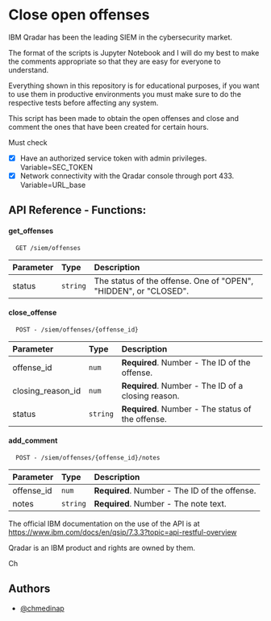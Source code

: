 # Close open offenses

IBM Qradar has been the leading SIEM in the cybersecurity market. 

The format of the scripts is Jupyter Notebook and I will do my best to make the comments appropriate so that they are easy for everyone to understand. 

Everything shown in this repository is for educational purposes, if you want to use them in productive environments you must make sure to do the respective tests before affecting any system.

This script has been made to obtain the open offenses and close and comment the ones that have been created for certain hours.

Must check

- [x]  Have an authorized service token with admin privileges. Variable=SEC_TOKEN
- [x]  Network connectivity with the Qradar console through port 433. Variable=URL_base

## API Reference - Functions:

#### get_offenses

```https
  GET /siem/offenses
```

| Parameter | Type     | Description                |
| :-------- | :------- | :------------------------- |
| status     | `string` | The status of the offense. One of "OPEN", "HIDDEN", or "CLOSED". |

#### close_offense

```https
  POST - /siem/offenses/{offense_id}
```

| Parameter | Type     | Description                       |
| :-------- | :------- | :-------------------------------- |
| offense_id      | `num` | **Required**. Number - The ID of the offense.|
| closing_reason_id      | `num` | **Required**. Number - The ID of a closing reason. |
| status      | `string` | **Required**. Number - The status of the offense. |


#### add_comment

```https
  POST - /siem/offenses/{offense_id}/notes
```

| Parameter | Type     | Description                       |
| :-------- | :------- | :-------------------------------- |
| offense_id      | `num` | **Required**. Number - The ID of the offense.|
| notes      | `string` | **Required**. Number - The note text. |


The official IBM documentation on the use of the API is at https://www.ibm.com/docs/en/qsip/7.3.3?topic=api-restful-overview

Qradar is an IBM product and rights are owned by them.

Ch


## Authors

- [@chmedinap](https://www.github.com/chmedinap)

